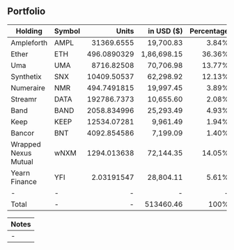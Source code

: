 ## Portfolio

| Holding              | Symbol | Units       | in USD ($)  | Percentage |
|----------------------|--------|-------------:|-------------:|------------:|
| Ampleforth           | AMPL   | 31369.6555  | 19,700.83   | 3.84%      |
| Ether                | ETH    | 496.0890329 | 1,86,698.15 | 36.36%     |
| Uma                  | UMA    | 8716.82508  | 70,706.98   | 13.77%     |
| Synthetix            | SNX    | 10409.50537 | 62,298.92   | 12.13%     |
| Numeraire            | NMR    | 494.7491815 | 19,997.45   | 3.89%      |
| Streamr              | DATA   | 192786.7373 | 10,655.60   | 2.08%      |
| Band                 | BAND   | 2058.834996 | 25,293.49   | 4.93%      |
| Keep                 | KEEP   | 12534.07281 | 9,961.49    | 1.94%      |
| Bancor               | BNT    | 4092.854586 | 7,199.09    | 1.40%      |
| Wrapped Nexus Mutual | wNXM   | 1294.013638 | 72,144.35   | 14.05%     |
| Yearn Finance        | YFI    | 2.03191547  | 28,804.11   | 5.61%      |
| -                    | -      | -           | -           | -          |
| Total                | -      | -           | 513460.46   | 100%       |

|Notes|
|---|
|-|
